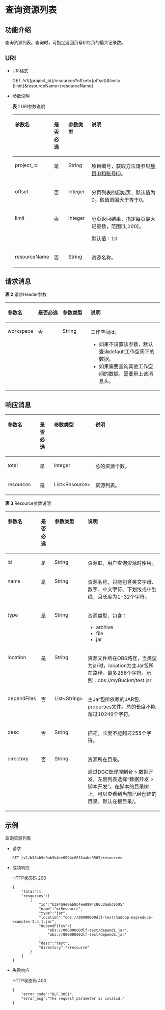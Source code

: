 # 查询资源列表<a name="dgc_02_0105"></a>

## 功能介绍<a name="zh-cn_topic_0181836124_section1738101810182"></a>

查询资源列表。查询时，可指定返回页号和每页的最大记录数。

## URI<a name="zh-cn_topic_0181836124_section7934966101819"></a>

-   URI格式

    GET /v1/\{project\_id\}/resources?offset=\{offset\}&limit=\{limit\}&resourceName=\{resourceName\}


-   参数说明

    **表 1**  URI参数说明

    <a name="zh-cn_topic_0181836124_zh-cn_topic_0093082049_table46023801181358"></a>
    <table><thead align="left"><tr id="zh-cn_topic_0181836124_zh-cn_topic_0093082049_row26974916181358"><th class="cellrowborder" valign="top" width="20.3%" id="mcps1.2.5.1.1"><p id="zh-cn_topic_0181836124_zh-cn_topic_0093082049_p37484572181358"><a name="zh-cn_topic_0181836124_zh-cn_topic_0093082049_p37484572181358"></a><a name="zh-cn_topic_0181836124_zh-cn_topic_0093082049_p37484572181358"></a>参数名</p>
    </th>
    <th class="cellrowborder" valign="top" width="10.280000000000001%" id="mcps1.2.5.1.2"><p id="zh-cn_topic_0181836124_zh-cn_topic_0093082049_p16351468181358"><a name="zh-cn_topic_0181836124_zh-cn_topic_0093082049_p16351468181358"></a><a name="zh-cn_topic_0181836124_zh-cn_topic_0093082049_p16351468181358"></a>是否必选</p>
    </th>
    <th class="cellrowborder" valign="top" width="15.989999999999998%" id="mcps1.2.5.1.3"><p id="zh-cn_topic_0181836124_zh-cn_topic_0093082049_p49400541181358"><a name="zh-cn_topic_0181836124_zh-cn_topic_0093082049_p49400541181358"></a><a name="zh-cn_topic_0181836124_zh-cn_topic_0093082049_p49400541181358"></a>参数类型</p>
    </th>
    <th class="cellrowborder" valign="top" width="53.43%" id="mcps1.2.5.1.4"><p id="zh-cn_topic_0181836124_zh-cn_topic_0093082049_p42020886181358"><a name="zh-cn_topic_0181836124_zh-cn_topic_0093082049_p42020886181358"></a><a name="zh-cn_topic_0181836124_zh-cn_topic_0093082049_p42020886181358"></a>说明</p>
    </th>
    </tr>
    </thead>
    <tbody><tr id="zh-cn_topic_0181836124_zh-cn_topic_0093082049_row48248640181358"><td class="cellrowborder" valign="top" width="20.3%" headers="mcps1.2.5.1.1 "><p id="zh-cn_topic_0181836124_zh-cn_topic_0093082049_p15825795181358"><a name="zh-cn_topic_0181836124_zh-cn_topic_0093082049_p15825795181358"></a><a name="zh-cn_topic_0181836124_zh-cn_topic_0093082049_p15825795181358"></a>project_id</p>
    </td>
    <td class="cellrowborder" valign="top" width="10.280000000000001%" headers="mcps1.2.5.1.2 "><p id="zh-cn_topic_0181836124_zh-cn_topic_0093082049_p6820998181358"><a name="zh-cn_topic_0181836124_zh-cn_topic_0093082049_p6820998181358"></a><a name="zh-cn_topic_0181836124_zh-cn_topic_0093082049_p6820998181358"></a>是</p>
    </td>
    <td class="cellrowborder" valign="top" width="15.989999999999998%" headers="mcps1.2.5.1.3 "><p id="zh-cn_topic_0181836124_zh-cn_topic_0093082049_p15629937181358"><a name="zh-cn_topic_0181836124_zh-cn_topic_0093082049_p15629937181358"></a><a name="zh-cn_topic_0181836124_zh-cn_topic_0093082049_p15629937181358"></a>String</p>
    </td>
    <td class="cellrowborder" valign="top" width="53.43%" headers="mcps1.2.5.1.4 "><p id="zh-cn_topic_0181836124_p8672138175612"><a name="zh-cn_topic_0181836124_p8672138175612"></a><a name="zh-cn_topic_0181836124_p8672138175612"></a>项目编号，获取方法请参见<a href="项目ID和帐号ID.md">项目ID和帐号ID</a>。</p>
    </td>
    </tr>
    <tr id="zh-cn_topic_0181836124_row43741615978"><td class="cellrowborder" valign="top" width="20.3%" headers="mcps1.2.5.1.1 "><p id="zh-cn_topic_0181836124_p29173616317"><a name="zh-cn_topic_0181836124_p29173616317"></a><a name="zh-cn_topic_0181836124_p29173616317"></a>offset</p>
    </td>
    <td class="cellrowborder" valign="top" width="10.280000000000001%" headers="mcps1.2.5.1.2 "><p id="zh-cn_topic_0181836124_p1199365312"><a name="zh-cn_topic_0181836124_p1199365312"></a><a name="zh-cn_topic_0181836124_p1199365312"></a>否</p>
    </td>
    <td class="cellrowborder" valign="top" width="15.989999999999998%" headers="mcps1.2.5.1.3 "><p id="zh-cn_topic_0181836124_p1091036113110"><a name="zh-cn_topic_0181836124_p1091036113110"></a><a name="zh-cn_topic_0181836124_p1091036113110"></a>Integer</p>
    </td>
    <td class="cellrowborder" valign="top" width="53.43%" headers="mcps1.2.5.1.4 "><p id="zh-cn_topic_0181836124_p1611914378613"><a name="zh-cn_topic_0181836124_p1611914378613"></a><a name="zh-cn_topic_0181836124_p1611914378613"></a>分页列表的起始页，默认值为0。取值范围大于等于0。</p>
    </td>
    </tr>
    <tr id="zh-cn_topic_0181836124_row479216181273"><td class="cellrowborder" valign="top" width="20.3%" headers="mcps1.2.5.1.1 "><p id="zh-cn_topic_0181836124_p1791101344"><a name="zh-cn_topic_0181836124_p1791101344"></a><a name="zh-cn_topic_0181836124_p1791101344"></a>limit</p>
    </td>
    <td class="cellrowborder" valign="top" width="10.280000000000001%" headers="mcps1.2.5.1.2 "><p id="zh-cn_topic_0181836124_p15911902344"><a name="zh-cn_topic_0181836124_p15911902344"></a><a name="zh-cn_topic_0181836124_p15911902344"></a>否</p>
    </td>
    <td class="cellrowborder" valign="top" width="15.989999999999998%" headers="mcps1.2.5.1.3 "><p id="zh-cn_topic_0181836124_p2910020345"><a name="zh-cn_topic_0181836124_p2910020345"></a><a name="zh-cn_topic_0181836124_p2910020345"></a>Integer</p>
    </td>
    <td class="cellrowborder" valign="top" width="53.43%" headers="mcps1.2.5.1.4 "><p id="zh-cn_topic_0181836124_p13217857560"><a name="zh-cn_topic_0181836124_p13217857560"></a><a name="zh-cn_topic_0181836124_p13217857560"></a>分页返回结果，指定每页最大记录数，范围[1,100]。</p>
    <p id="zh-cn_topic_0181836124_p163642582342"><a name="zh-cn_topic_0181836124_p163642582342"></a><a name="zh-cn_topic_0181836124_p163642582342"></a>默认值：10</p>
    </td>
    </tr>
    <tr id="zh-cn_topic_0181836124_row1594361872510"><td class="cellrowborder" valign="top" width="20.3%" headers="mcps1.2.5.1.1 "><p id="zh-cn_topic_0181836124_p119443188254"><a name="zh-cn_topic_0181836124_p119443188254"></a><a name="zh-cn_topic_0181836124_p119443188254"></a>resourceName</p>
    </td>
    <td class="cellrowborder" valign="top" width="10.280000000000001%" headers="mcps1.2.5.1.2 "><p id="zh-cn_topic_0181836124_p139441718132511"><a name="zh-cn_topic_0181836124_p139441718132511"></a><a name="zh-cn_topic_0181836124_p139441718132511"></a>否</p>
    </td>
    <td class="cellrowborder" valign="top" width="15.989999999999998%" headers="mcps1.2.5.1.3 "><p id="zh-cn_topic_0181836124_p9413432182510"><a name="zh-cn_topic_0181836124_p9413432182510"></a><a name="zh-cn_topic_0181836124_p9413432182510"></a>String</p>
    </td>
    <td class="cellrowborder" valign="top" width="53.43%" headers="mcps1.2.5.1.4 "><p id="zh-cn_topic_0181836124_p69442018182515"><a name="zh-cn_topic_0181836124_p69442018182515"></a><a name="zh-cn_topic_0181836124_p69442018182515"></a>资源名称。</p>
    </td>
    </tr>
    </tbody>
    </table>


## 请求消息<a name="zh-cn_topic_0181836124_section10789431145710"></a>

**表 2**  请求Header参数

<a name="zh-cn_topic_0181836124_table25071810112414"></a>
<table><thead align="left"><tr id="zh-cn_topic_0181836124_zh-cn_topic_0181281363_row3746915131710"><th class="cellrowborder" valign="top" width="15.010000000000002%" id="mcps1.2.5.1.1"><p id="zh-cn_topic_0181836124_zh-cn_topic_0181281363_p131491731112013"><a name="zh-cn_topic_0181836124_zh-cn_topic_0181281363_p131491731112013"></a><a name="zh-cn_topic_0181836124_zh-cn_topic_0181281363_p131491731112013"></a>参数名</p>
</th>
<th class="cellrowborder" valign="top" width="16.93%" id="mcps1.2.5.1.2"><p id="zh-cn_topic_0181836124_zh-cn_topic_0181281363_p3149113112204"><a name="zh-cn_topic_0181836124_zh-cn_topic_0181281363_p3149113112204"></a><a name="zh-cn_topic_0181836124_zh-cn_topic_0181281363_p3149113112204"></a>是否必选</p>
</th>
<th class="cellrowborder" valign="top" width="18.73%" id="mcps1.2.5.1.3"><p id="zh-cn_topic_0181836124_zh-cn_topic_0181281363_p13149173119204"><a name="zh-cn_topic_0181836124_zh-cn_topic_0181281363_p13149173119204"></a><a name="zh-cn_topic_0181836124_zh-cn_topic_0181281363_p13149173119204"></a>参数类型</p>
</th>
<th class="cellrowborder" valign="top" width="49.33%" id="mcps1.2.5.1.4"><p id="zh-cn_topic_0181836124_zh-cn_topic_0181281363_p11149331122017"><a name="zh-cn_topic_0181836124_zh-cn_topic_0181281363_p11149331122017"></a><a name="zh-cn_topic_0181836124_zh-cn_topic_0181281363_p11149331122017"></a>说明</p>
</th>
</tr>
</thead>
<tbody><tr id="zh-cn_topic_0181836124_zh-cn_topic_0181281363_row174620159179"><td class="cellrowborder" valign="top" width="15.010000000000002%" headers="mcps1.2.5.1.1 "><p id="zh-cn_topic_0181836124_zh-cn_topic_0181281363_p1150183116205"><a name="zh-cn_topic_0181836124_zh-cn_topic_0181281363_p1150183116205"></a><a name="zh-cn_topic_0181836124_zh-cn_topic_0181281363_p1150183116205"></a>workspace</p>
</td>
<td class="cellrowborder" valign="top" width="16.93%" headers="mcps1.2.5.1.2 "><p id="zh-cn_topic_0181836124_zh-cn_topic_0181281363_p4150531152016"><a name="zh-cn_topic_0181836124_zh-cn_topic_0181281363_p4150531152016"></a><a name="zh-cn_topic_0181836124_zh-cn_topic_0181281363_p4150531152016"></a>否</p>
</td>
<td class="cellrowborder" valign="top" width="18.73%" headers="mcps1.2.5.1.3 "><p id="zh-cn_topic_0181836124_zh-cn_topic_0181281363_p181505317209"><a name="zh-cn_topic_0181836124_zh-cn_topic_0181281363_p181505317209"></a><a name="zh-cn_topic_0181836124_zh-cn_topic_0181281363_p181505317209"></a>String</p>
</td>
<td class="cellrowborder" valign="top" width="49.33%" headers="mcps1.2.5.1.4 "><p id="zh-cn_topic_0181836124_zh-cn_topic_0181281363_p169341251122511"><a name="zh-cn_topic_0181836124_zh-cn_topic_0181281363_p169341251122511"></a><a name="zh-cn_topic_0181836124_zh-cn_topic_0181281363_p169341251122511"></a>工作空间id。</p>
<a name="zh-cn_topic_0181836124_zh-cn_topic_0181281363_ul776685742514"></a><a name="zh-cn_topic_0181836124_zh-cn_topic_0181281363_ul776685742514"></a><ul id="zh-cn_topic_0181836124_zh-cn_topic_0181281363_ul776685742514"><li>如果不设置该参数，默认查询default工作空间下的数据。</li><li>如果需要查询其他工作空间的数据，需要带上该消息头。</li></ul>
</td>
</tr>
</tbody>
</table>

## 响应消息<a name="zh-cn_topic_0181836124_section561243517589"></a>

<a name="zh-cn_topic_0181836124_table19750184493418"></a>
<table><thead align="left"><tr id="zh-cn_topic_0181836124_row1475134418345"><th class="cellrowborder" valign="top" width="21.630000000000003%" id="mcps1.1.5.1.1"><p id="zh-cn_topic_0181836124_p1275244423417"><a name="zh-cn_topic_0181836124_p1275244423417"></a><a name="zh-cn_topic_0181836124_p1275244423417"></a>参数名</p>
</th>
<th class="cellrowborder" valign="top" width="9.96%" id="mcps1.1.5.1.2"><p id="zh-cn_topic_0181836124_p1375504413341"><a name="zh-cn_topic_0181836124_p1375504413341"></a><a name="zh-cn_topic_0181836124_p1375504413341"></a>是否必选</p>
</th>
<th class="cellrowborder" valign="top" width="15.550000000000002%" id="mcps1.1.5.1.3"><p id="zh-cn_topic_0181836124_p675774416349"><a name="zh-cn_topic_0181836124_p675774416349"></a><a name="zh-cn_topic_0181836124_p675774416349"></a>参数类型</p>
</th>
<th class="cellrowborder" valign="top" width="52.86000000000001%" id="mcps1.1.5.1.4"><p id="zh-cn_topic_0181836124_p475920448344"><a name="zh-cn_topic_0181836124_p475920448344"></a><a name="zh-cn_topic_0181836124_p475920448344"></a>说明</p>
</th>
</tr>
</thead>
<tbody><tr id="zh-cn_topic_0181836124_row1760344113410"><td class="cellrowborder" valign="top" width="21.630000000000003%" headers="mcps1.1.5.1.1 "><p id="zh-cn_topic_0181836124_p1882062017363"><a name="zh-cn_topic_0181836124_p1882062017363"></a><a name="zh-cn_topic_0181836124_p1882062017363"></a>total</p>
</td>
<td class="cellrowborder" valign="top" width="9.96%" headers="mcps1.1.5.1.2 "><p id="zh-cn_topic_0181836124_p17819122015363"><a name="zh-cn_topic_0181836124_p17819122015363"></a><a name="zh-cn_topic_0181836124_p17819122015363"></a>是</p>
</td>
<td class="cellrowborder" valign="top" width="15.550000000000002%" headers="mcps1.1.5.1.3 "><p id="zh-cn_topic_0181836124_p10818220103616"><a name="zh-cn_topic_0181836124_p10818220103616"></a><a name="zh-cn_topic_0181836124_p10818220103616"></a>Integer</p>
</td>
<td class="cellrowborder" valign="top" width="52.86000000000001%" headers="mcps1.1.5.1.4 "><p id="zh-cn_topic_0181836124_p19818102093611"><a name="zh-cn_topic_0181836124_p19818102093611"></a><a name="zh-cn_topic_0181836124_p19818102093611"></a>总的资源个数。</p>
</td>
</tr>
<tr id="zh-cn_topic_0181836124_row7763244193418"><td class="cellrowborder" valign="top" width="21.630000000000003%" headers="mcps1.1.5.1.1 "><p id="zh-cn_topic_0181836124_p681792083611"><a name="zh-cn_topic_0181836124_p681792083611"></a><a name="zh-cn_topic_0181836124_p681792083611"></a>resources</p>
</td>
<td class="cellrowborder" valign="top" width="9.96%" headers="mcps1.1.5.1.2 "><p id="zh-cn_topic_0181836124_p6816620143613"><a name="zh-cn_topic_0181836124_p6816620143613"></a><a name="zh-cn_topic_0181836124_p6816620143613"></a>是</p>
</td>
<td class="cellrowborder" valign="top" width="15.550000000000002%" headers="mcps1.1.5.1.3 "><p id="zh-cn_topic_0181836124_p1981682023611"><a name="zh-cn_topic_0181836124_p1981682023611"></a><a name="zh-cn_topic_0181836124_p1981682023611"></a>List&lt;Resource&gt;</p>
</td>
<td class="cellrowborder" valign="top" width="52.86000000000001%" headers="mcps1.1.5.1.4 "><p id="zh-cn_topic_0181836124_p148151920153616"><a name="zh-cn_topic_0181836124_p148151920153616"></a><a name="zh-cn_topic_0181836124_p148151920153616"></a>资源列表。</p>
</td>
</tr>
</tbody>
</table>

**表 3**  Resource参数说明

<a name="zh-cn_topic_0181836124_table8517132813287"></a>
<table><thead align="left"><tr id="zh-cn_topic_0181836124_zh-cn_topic_0181281323_row1475134418345"><th class="cellrowborder" valign="top" width="21.63%" id="mcps1.2.5.1.1"><p id="zh-cn_topic_0181836124_zh-cn_topic_0181281323_p1275244423417"><a name="zh-cn_topic_0181836124_zh-cn_topic_0181281323_p1275244423417"></a><a name="zh-cn_topic_0181836124_zh-cn_topic_0181281323_p1275244423417"></a>参数名</p>
</th>
<th class="cellrowborder" valign="top" width="9.84%" id="mcps1.2.5.1.2"><p id="zh-cn_topic_0181836124_zh-cn_topic_0181281323_p1375504413341"><a name="zh-cn_topic_0181836124_zh-cn_topic_0181281323_p1375504413341"></a><a name="zh-cn_topic_0181836124_zh-cn_topic_0181281323_p1375504413341"></a>是否必选</p>
</th>
<th class="cellrowborder" valign="top" width="15.8%" id="mcps1.2.5.1.3"><p id="zh-cn_topic_0181836124_zh-cn_topic_0181281323_p675774416349"><a name="zh-cn_topic_0181836124_zh-cn_topic_0181281323_p675774416349"></a><a name="zh-cn_topic_0181836124_zh-cn_topic_0181281323_p675774416349"></a>参数类型</p>
</th>
<th class="cellrowborder" valign="top" width="52.73%" id="mcps1.2.5.1.4"><p id="zh-cn_topic_0181836124_zh-cn_topic_0181281323_p475920448344"><a name="zh-cn_topic_0181836124_zh-cn_topic_0181281323_p475920448344"></a><a name="zh-cn_topic_0181836124_zh-cn_topic_0181281323_p475920448344"></a>说明</p>
</th>
</tr>
</thead>
<tbody><tr id="zh-cn_topic_0181836124_row111610715245"><td class="cellrowborder" valign="top" width="21.63%" headers="mcps1.2.5.1.1 "><p id="zh-cn_topic_0181836124_p1316879247"><a name="zh-cn_topic_0181836124_p1316879247"></a><a name="zh-cn_topic_0181836124_p1316879247"></a>id</p>
</td>
<td class="cellrowborder" valign="top" width="9.84%" headers="mcps1.2.5.1.2 "><p id="zh-cn_topic_0181836124_p21619782414"><a name="zh-cn_topic_0181836124_p21619782414"></a><a name="zh-cn_topic_0181836124_p21619782414"></a>是</p>
</td>
<td class="cellrowborder" valign="top" width="15.8%" headers="mcps1.2.5.1.3 "><p id="zh-cn_topic_0181836124_p171627132414"><a name="zh-cn_topic_0181836124_p171627132414"></a><a name="zh-cn_topic_0181836124_p171627132414"></a>String</p>
</td>
<td class="cellrowborder" valign="top" width="52.73%" headers="mcps1.2.5.1.4 "><p id="zh-cn_topic_0181836124_p2016137132411"><a name="zh-cn_topic_0181836124_p2016137132411"></a><a name="zh-cn_topic_0181836124_p2016137132411"></a>资源ID，用户查询资源时使用。</p>
</td>
</tr>
<tr id="zh-cn_topic_0181836124_zh-cn_topic_0181281323_row1760344113410"><td class="cellrowborder" valign="top" width="21.63%" headers="mcps1.2.5.1.1 "><p id="zh-cn_topic_0181836124_zh-cn_topic_0181281323_p5760124443410"><a name="zh-cn_topic_0181836124_zh-cn_topic_0181281323_p5760124443410"></a><a name="zh-cn_topic_0181836124_zh-cn_topic_0181281323_p5760124443410"></a>name</p>
</td>
<td class="cellrowborder" valign="top" width="9.84%" headers="mcps1.2.5.1.2 "><p id="zh-cn_topic_0181836124_zh-cn_topic_0181281323_p476174473411"><a name="zh-cn_topic_0181836124_zh-cn_topic_0181281323_p476174473411"></a><a name="zh-cn_topic_0181836124_zh-cn_topic_0181281323_p476174473411"></a>是</p>
</td>
<td class="cellrowborder" valign="top" width="15.8%" headers="mcps1.2.5.1.3 "><p id="zh-cn_topic_0181836124_zh-cn_topic_0181281323_p6763114463415"><a name="zh-cn_topic_0181836124_zh-cn_topic_0181281323_p6763114463415"></a><a name="zh-cn_topic_0181836124_zh-cn_topic_0181281323_p6763114463415"></a>String</p>
</td>
<td class="cellrowborder" valign="top" width="52.73%" headers="mcps1.2.5.1.4 "><p id="zh-cn_topic_0181836124_zh-cn_topic_0181281323_p1376304411342"><a name="zh-cn_topic_0181836124_zh-cn_topic_0181281323_p1376304411342"></a><a name="zh-cn_topic_0181836124_zh-cn_topic_0181281323_p1376304411342"></a>资源名称，只能包含英文字母、数字、中文字符、下划线或中划线，且长度为1-32个字符。</p>
</td>
</tr>
<tr id="zh-cn_topic_0181836124_zh-cn_topic_0181281323_row7763244193418"><td class="cellrowborder" valign="top" width="21.63%" headers="mcps1.2.5.1.1 "><p id="zh-cn_topic_0181836124_zh-cn_topic_0181281323_p1676464463414"><a name="zh-cn_topic_0181836124_zh-cn_topic_0181281323_p1676464463414"></a><a name="zh-cn_topic_0181836124_zh-cn_topic_0181281323_p1676464463414"></a>type</p>
</td>
<td class="cellrowborder" valign="top" width="9.84%" headers="mcps1.2.5.1.2 "><p id="zh-cn_topic_0181836124_zh-cn_topic_0181281323_p776544410349"><a name="zh-cn_topic_0181836124_zh-cn_topic_0181281323_p776544410349"></a><a name="zh-cn_topic_0181836124_zh-cn_topic_0181281323_p776544410349"></a>是</p>
</td>
<td class="cellrowborder" valign="top" width="15.8%" headers="mcps1.2.5.1.3 "><p id="zh-cn_topic_0181836124_zh-cn_topic_0181281323_p7766174423419"><a name="zh-cn_topic_0181836124_zh-cn_topic_0181281323_p7766174423419"></a><a name="zh-cn_topic_0181836124_zh-cn_topic_0181281323_p7766174423419"></a>String</p>
</td>
<td class="cellrowborder" valign="top" width="52.73%" headers="mcps1.2.5.1.4 "><p id="zh-cn_topic_0181836124_zh-cn_topic_0181281323_p0767244123410"><a name="zh-cn_topic_0181836124_zh-cn_topic_0181281323_p0767244123410"></a><a name="zh-cn_topic_0181836124_zh-cn_topic_0181281323_p0767244123410"></a>资源类型，包含：</p>
<a name="zh-cn_topic_0181836124_zh-cn_topic_0181281323_ul1276716442349"></a><a name="zh-cn_topic_0181836124_zh-cn_topic_0181281323_ul1276716442349"></a><ul id="zh-cn_topic_0181836124_zh-cn_topic_0181281323_ul1276716442349"><li>archive</li><li>file</li><li>jar</li></ul>
</td>
</tr>
<tr id="zh-cn_topic_0181836124_zh-cn_topic_0181281323_row2416130182519"><td class="cellrowborder" valign="top" width="21.63%" headers="mcps1.2.5.1.1 "><p id="zh-cn_topic_0181836124_zh-cn_topic_0181281323_p1141615072518"><a name="zh-cn_topic_0181836124_zh-cn_topic_0181281323_p1141615072518"></a><a name="zh-cn_topic_0181836124_zh-cn_topic_0181281323_p1141615072518"></a>location</p>
</td>
<td class="cellrowborder" valign="top" width="9.84%" headers="mcps1.2.5.1.2 "><p id="zh-cn_topic_0181836124_zh-cn_topic_0181281323_p1416120152512"><a name="zh-cn_topic_0181836124_zh-cn_topic_0181281323_p1416120152512"></a><a name="zh-cn_topic_0181836124_zh-cn_topic_0181281323_p1416120152512"></a>是</p>
</td>
<td class="cellrowborder" valign="top" width="15.8%" headers="mcps1.2.5.1.3 "><p id="zh-cn_topic_0181836124_zh-cn_topic_0181281323_p2416001259"><a name="zh-cn_topic_0181836124_zh-cn_topic_0181281323_p2416001259"></a><a name="zh-cn_topic_0181836124_zh-cn_topic_0181281323_p2416001259"></a>String</p>
</td>
<td class="cellrowborder" valign="top" width="52.73%" headers="mcps1.2.5.1.4 "><p id="zh-cn_topic_0181836124_zh-cn_topic_0181281323_p74165052512"><a name="zh-cn_topic_0181836124_zh-cn_topic_0181281323_p74165052512"></a><a name="zh-cn_topic_0181836124_zh-cn_topic_0181281323_p74165052512"></a>资源文件所在OBS路径，当类型为jar时，location为主Jar包所在路径。最多256个字符。示例：obs://myBucket/test.jar</p>
</td>
</tr>
<tr id="zh-cn_topic_0181836124_zh-cn_topic_0181281323_row477184415342"><td class="cellrowborder" valign="top" width="21.63%" headers="mcps1.2.5.1.1 "><p id="zh-cn_topic_0181836124_zh-cn_topic_0181281323_p8364132164320"><a name="zh-cn_topic_0181836124_zh-cn_topic_0181281323_p8364132164320"></a><a name="zh-cn_topic_0181836124_zh-cn_topic_0181281323_p8364132164320"></a>dependFiles</p>
</td>
<td class="cellrowborder" valign="top" width="9.84%" headers="mcps1.2.5.1.2 "><p id="zh-cn_topic_0181836124_zh-cn_topic_0181281323_p14363821194310"><a name="zh-cn_topic_0181836124_zh-cn_topic_0181281323_p14363821194310"></a><a name="zh-cn_topic_0181836124_zh-cn_topic_0181281323_p14363821194310"></a>否</p>
</td>
<td class="cellrowborder" valign="top" width="15.8%" headers="mcps1.2.5.1.3 "><p id="zh-cn_topic_0181836124_zh-cn_topic_0181281323_p13627210437"><a name="zh-cn_topic_0181836124_zh-cn_topic_0181281323_p13627210437"></a><a name="zh-cn_topic_0181836124_zh-cn_topic_0181281323_p13627210437"></a>List&lt;String&gt;</p>
</td>
<td class="cellrowborder" valign="top" width="52.73%" headers="mcps1.2.5.1.4 "><p id="zh-cn_topic_0181836124_zh-cn_topic_0181281323_p336182124313"><a name="zh-cn_topic_0181836124_zh-cn_topic_0181281323_p336182124313"></a><a name="zh-cn_topic_0181836124_zh-cn_topic_0181281323_p336182124313"></a>主Jar包所依赖的JAR包、properties文件。总的长度不能超过10240个字符。</p>
</td>
</tr>
<tr id="zh-cn_topic_0181836124_zh-cn_topic_0181281323_row97741244163419"><td class="cellrowborder" valign="top" width="21.63%" headers="mcps1.2.5.1.1 "><p id="zh-cn_topic_0181836124_zh-cn_topic_0181281323_p53611021124318"><a name="zh-cn_topic_0181836124_zh-cn_topic_0181281323_p53611021124318"></a><a name="zh-cn_topic_0181836124_zh-cn_topic_0181281323_p53611021124318"></a>desc</p>
</td>
<td class="cellrowborder" valign="top" width="9.84%" headers="mcps1.2.5.1.2 "><p id="zh-cn_topic_0181836124_zh-cn_topic_0181281323_p1035842120431"><a name="zh-cn_topic_0181836124_zh-cn_topic_0181281323_p1035842120431"></a><a name="zh-cn_topic_0181836124_zh-cn_topic_0181281323_p1035842120431"></a>否</p>
</td>
<td class="cellrowborder" valign="top" width="15.8%" headers="mcps1.2.5.1.3 "><p id="zh-cn_topic_0181836124_zh-cn_topic_0181281323_p10357121114319"><a name="zh-cn_topic_0181836124_zh-cn_topic_0181281323_p10357121114319"></a><a name="zh-cn_topic_0181836124_zh-cn_topic_0181281323_p10357121114319"></a>String</p>
</td>
<td class="cellrowborder" valign="top" width="52.73%" headers="mcps1.2.5.1.4 "><p id="zh-cn_topic_0181836124_zh-cn_topic_0181281323_p163571221134318"><a name="zh-cn_topic_0181836124_zh-cn_topic_0181281323_p163571221134318"></a><a name="zh-cn_topic_0181836124_zh-cn_topic_0181281323_p163571221134318"></a>描述，长度不能超过255个字符。</p>
</td>
</tr>
<tr id="zh-cn_topic_0181836124_zh-cn_topic_0181281323_row47771744133413"><td class="cellrowborder" valign="top" width="21.63%" headers="mcps1.2.5.1.1 "><p id="zh-cn_topic_0181836124_zh-cn_topic_0181281323_p1135513219431"><a name="zh-cn_topic_0181836124_zh-cn_topic_0181281323_p1135513219431"></a><a name="zh-cn_topic_0181836124_zh-cn_topic_0181281323_p1135513219431"></a>directory</p>
</td>
<td class="cellrowborder" valign="top" width="9.84%" headers="mcps1.2.5.1.2 "><p id="zh-cn_topic_0181836124_zh-cn_topic_0181281323_p163541215438"><a name="zh-cn_topic_0181836124_zh-cn_topic_0181281323_p163541215438"></a><a name="zh-cn_topic_0181836124_zh-cn_topic_0181281323_p163541215438"></a>否</p>
</td>
<td class="cellrowborder" valign="top" width="15.8%" headers="mcps1.2.5.1.3 "><p id="zh-cn_topic_0181836124_zh-cn_topic_0181281323_p8352102118434"><a name="zh-cn_topic_0181836124_zh-cn_topic_0181281323_p8352102118434"></a><a name="zh-cn_topic_0181836124_zh-cn_topic_0181281323_p8352102118434"></a>String</p>
</td>
<td class="cellrowborder" valign="top" width="52.73%" headers="mcps1.2.5.1.4 "><p id="zh-cn_topic_0181836124_zh-cn_topic_0181281323_p1275984817177"><a name="zh-cn_topic_0181836124_zh-cn_topic_0181281323_p1275984817177"></a><a name="zh-cn_topic_0181836124_zh-cn_topic_0181281323_p1275984817177"></a>资源所在目录。</p>
<p id="zh-cn_topic_0181836124_p123051357125016"><a name="zh-cn_topic_0181836124_p123051357125016"></a><a name="zh-cn_topic_0181836124_p123051357125016"></a>通过<span id="text2430111013361"><a name="text2430111013361"></a><a name="text2430111013361"></a>DGC</span>管理控制台 &gt; 数据开发，左侧列表选择<span class="menucascade" id="zh-cn_topic_0181836124_menucascade1117913292564"><a name="zh-cn_topic_0181836124_menucascade1117913292564"></a><a name="zh-cn_topic_0181836124_menucascade1117913292564"></a>“<span class="uicontrol" id="zh-cn_topic_0181836124_uicontrol13179172914564"><a name="zh-cn_topic_0181836124_uicontrol13179172914564"></a><a name="zh-cn_topic_0181836124_uicontrol13179172914564"></a><span id="zh-cn_topic_0181836124_text14179182935617"><a name="zh-cn_topic_0181836124_text14179182935617"></a><a name="zh-cn_topic_0181836124_text14179182935617"></a>数据开发</span></span> &gt; <span class="uicontrol" id="zh-cn_topic_0181836124_uicontrol617922913566"><a name="zh-cn_topic_0181836124_uicontrol617922913566"></a><a name="zh-cn_topic_0181836124_uicontrol617922913566"></a><span id="zh-cn_topic_0181836124_text3179629195618"><a name="zh-cn_topic_0181836124_text3179629195618"></a><a name="zh-cn_topic_0181836124_text3179629195618"></a>脚本开发</span></span>”</span>。在脚本的目录树上，可以查看到当前已经创建的目录，默认在根目录/。</p>
</td>
</tr>
</tbody>
</table>

## 示例<a name="zh-cn_topic_0181836124_section358155716277"></a>

查询资源列表

-   请求

    ```
    GET /v1/b384b9e9ab9b4ee8994c8633aabc9505/resources
    ```


-   成功响应

    HTTP状态码 200

    ```
    {
        "total":1,
        "resources":[
            {
                "id":"b384b9e9ab9b4ee8994c8633aabc9505"
                "name":"mrResource",
                "type":"jar",
                "location":"obs://00000000dlf-test/hadoop-mapreduce-examples-2.4.1.jar",
                "dependFiles":[
                    "obs://00000000dlf-test/depend1.jar",
                    "obs://00000000dlf-test/depend2.jar"
                ],
                "desc":"test",
                "directory":"/resource"
            }
        ]
    }
    ```

-   失败响应

    HTTP状态码 400

    ```
    {
        "error_code":"DLF.3051",
        "error_msg":"The request parameter is invalid."
    }
    ```


